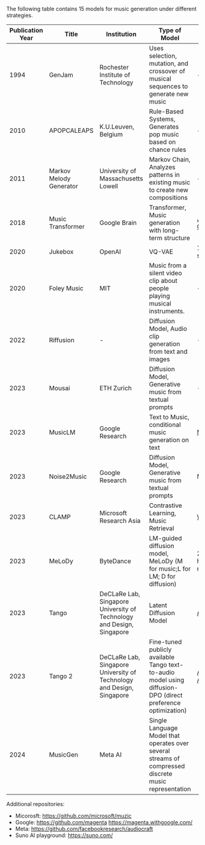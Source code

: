 The following table contains 15 models for music generation under different strategies.

| Publication Year | Title                                                                                        | Institution                         | Type of Model                              | Dataset                     | Paper                                                                                                 | Code |
|------------------|----------------------------------------------------------------------------------------------|-------------------------------------|--------------------------------------------|-----------------------------|-------------------------------------------------------------------------------------------------------|------|
| 1994             | GenJam                                                                                       | Rochester Institute of Technology                                   | Uses selection, mutation, and crossover of musical sequences to generate new music                           | - | [Link](https://igm.rit.edu/~jabics/BilesICMC94.pdf)                           | -             
| 2010             | APOPCALEAPS                                                                                  | K.U.Leuven, Belgium                                   | Rule-Based Systems, Generates pop music based on chance rules                         | -                           | [Link](https://citeseerx.ist.psu.edu/document?repid=rep1&type=pdf&doi=89f9ec84102de51636ad6df033acb59ac541f200)                                                   | -    |
| 2011             | Markov Melody Generator                                                                      | University of Massachusetts Lowell  | Markov Chain, Analyzes patterns in existing music to create new compositions                                | -                           | [Link](https://www.cs.uml.edu/ecg/uploads/AIfall11/SimoneHill.FinalPaper.MarkovMelodyGenerator.pdf)                                                   | -    |
| 2018             | Music Transformer                                                                            | Google Brain                                   | Transformer, Music generation with long-term structure                              | [JSB-Chorales](https://github.com/czhuang/JSB-Chorales-dataset)                           | [Link](https://arxiv.org/abs/1809.04281)                                                   | [Link](https://github.com/jason9693/MusicTransformer-pytorch)  |
| 2020             | Jukebox                                                                                      | OpenAI                                   | VQ-VAE                                      | 1.2 million songs           | [Link](https://doi.org/10.1109/TPAMI.2019.2905854)                                                    | [Link](https://github.com/openai/jukebox)              |
| 2020             | Foley Music                                                                                  | MIT                                   | Music from a silent video clip about people playing musical instruments.                             | -                           | [Link](https://arxiv.org/abs/2007.10984)                                                    | [Link](https://github.com/chuangg/Foley-Music)      |
| 2022             | Riffusion                                                                                    | -                                   | Diffusion Model, Audio clip generation from text and images                      | -                           | -                                                   | [Code is not available](https://github.com/riffusion/riffusion)             |
| 2023             | Mousai                                                                                       | ETH Zurich                                   | Diffusion Model, Generative music from textual prompts      | -                           | [Link](https://arxiv.org/pdf/2301.11757)                                                  | [Link](https://github.com/archinetai/audio-diffusion-pytorch)         |
| 2023             | MusicLM                                                                                      | Google Research                                   | Text to Music,  conditional music generation on text                 | [MusicCaps](https://www.kaggle.com/datasets/googleai/musiccaps)                           | [Link](https://arxiv.org/abs/2301.11325)                                                    | [Link](https://github.com/lucidrains/musiclm-pytorch)  |
| 2023             | Noise2Music                                                                                  | Google Research                                   | Diffusion Model, Generative music from textual prompts                             | MuLaMCap                           | [Link](https://arxiv.org/abs/2302.03917)                                                    | -      |
| 2023             | CLAMP | Microsoft Research Asia                                   | Contrastive Learning, Music Retrieval                        | [WikiMT](https://huggingface.co/datasets/sander-wood/wikimusictext)                           | [Link](https://arxiv.org/abs/2304.11029)                                                             | [Link](https://github.com/microsoft/muzic/tree/main/clamp)    |
| 2023             | MeLoDy                                                            | ByteDance                           | LM-guided diffusion model, MeLoDy (M for music;L for LM; D for diffusion)                   | 257k hours of music         | [Link](https://Efficient-MeLoDy.github.io/)                                                           | -    |
| 2023             | Tango              | DeCLaRe Lab, Singapore University of Technology and Design, Singapore                                   | Latent Diffusion Model                      | [AudioCaps](https://audiocaps.github.io/)                           | [Link](https://arxiv.org/abs/2304.13731)                                                             | [Link](https://github.com/declare-lab/tango)    |
| 2023             | Tango 2 | DeCLaRe Lab, Singapore University of Technology and Design, Singapore                                   | Fine-tuned publicly available Tango text-to-audio model using diffusion-DPO (direct preference optimization)              | [Audio-Alpaca](https://huggingface.co/datasets/declare-lab/audio-alpaca)                            | [Link](https://arxiv.org/abs/2404.09956)                                                             | [Link](https://tango2-web.github.io/)    |
|2024 | MusicGen | Meta AI | Single Language Model that operates over several streams of compressed discrete music representation | | | [Link](https://github.com/facebookresearch/audiocraft) | 


Additional repositories:
- Micorosft: https://github.com/microsoft/muzic
- Google: https://github.com/magenta https://magenta.withgoogle.com/
- Meta: https://github.com/facebookresearch/audiocraft
- Suno AI playground: https://suno.com/
